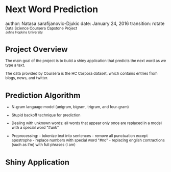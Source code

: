  Next Word Prediction
========================================================
author: Natasa sarafijanovic-Djukic 
date: January 24, 2016
transition: rotate
<small>Data Science Coursera Capstone Project    
<small>Johns Hopkins University</small>

Project Overview
========================================================

The main goal of the project is to build a shiny application that predicts the next word as we type a text.

The data provided by Coursera is the HC Corpora dataset, which contains entries from blogs, news, and twitter. 

Prediction Algorithm
========================================================
- N-gram language model (unigram, bigram, trigram, and four-gram)
- Stupid backoff technique for prediction
- Dealing with unknown words: all words that appear only once are replaced in a model with a special word "#unk"

- Preprocessing:
        - tokenize text into sentences
        - remove all punctuation except apostrophe
        - replace numbers with special word "#no"
        - replacing english contractions (such as I'm) with full phrases (I am)

Shiny Application
========================================================






